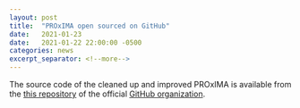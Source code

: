 ```yaml
---
layout: post
title:  "PROxIMA open sourced on GitHub"
date:   2021-01-23
date:   2021-01-22 22:00:00 -0500
categories: news
excerpt_separator: <!--more-->
---
```


The source code of the cleaned up and improved PROxIMA is available from the [this repository](https://github.com/proxima-tools/proxima) of the official [GitHub organization](https://github.com/proxima-tools).